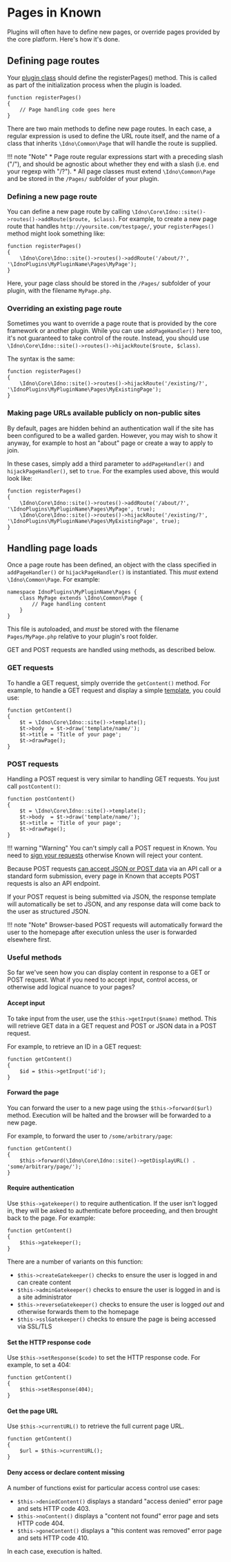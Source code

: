 # Pages in Known

Plugins will often have to define new pages, or override pages provided by the core platform. Here's how it's done.

## Defining page routes

Your [plugin class](class.md) should define the registerPages() method. This is called as part of the initialization
process when the plugin is loaded.

    function registerPages()
    {
        // Page handling code goes here
    }

There are two main methods to define new page routes. In each case, a regular expression is used to define the URL route
itself, and the name of a class that inherits `\Idno\Common\Page` that will handle the route is supplied.

!!! note "Note"
    * Page route regular expressions start with a preceding slash ("/"), and should be agnostic about whether they end with a slash (i.e. end your regexp with "/?").
    * All page classes must extend `\Idno\Common\Page` and be stored in the `/Pages/` subfolder of your plugin.

### Defining a new page route

You can define a new page route by calling `\Idno\Core\Idno::site()->routes()->addRoute($route, $class)`. For example, to create
a new page route that handles `http://yoursite.com/testpage/`, your `registerPages()` method might look something like:

    function registerPages()
    {
        \Idno\Core\Idno::site()->routes()->addRoute('/about/?', '\IdnoPlugins\MyPluginName\Pages\MyPage');
    }

Here, your page class should be stored in the `/Pages/` subfolder of your plugin, with the filename `MyPage.php`.

### Overriding an existing page route

Sometimes you want to override a page route that is provided by the core framework or another plugin. While you can use
`addPageHandler()` here too, it's not guaranteed to take control of the route. Instead, you should use
`\Idno\Core\Idno::site()->routes()->hijackRoute($route, $class)`.

The syntax is the same:

    function registerPages()
    {
        \Idno\Core\Idno::site()->routes()->hijackRoute('/existing/?', '\IdnoPlugins\MyPluginName\Pages\MyExistingPage');
    }

### Making page URLs available publicly on non-public sites

By default, pages are hidden behind an authentication wall if the site has been configured to be a walled garden.
However, you may wish to show it anyway, for example to host an "about" page or create a way to apply to join.

In these cases, simply add a third parameter to `addPageHandler()` and `hijackPageHandler()`, set to `true`. For the
examples used above, this would look like:

    function registerPages()
    {
        \Idno\Core\Idno::site()->routes()->addRoute('/about/?', '\IdnoPlugins\MyPluginName\Pages\MyPage', true);
        \Idno\Core\Idno::site()->routes()->hijackRoute('/existing/?', '\IdnoPlugins\MyPluginName\Pages\MyExistingPage', true);
    }

## Handling page loads

Once a page route has been defined, an object with the class specified in `addPageHandler()` or `hijackPageHandler()` is
instantiated. This _must_ extend `\Idno\Common\Page`. For example:

    namespace IdnoPlugins\MyPluginName\Pages {
        class MyPage extends \Idno\Common\Page {
            // Page handling content
        }
    }

This file is autoloaded, and _must_ be stored with the filename `Pages/MyPage.php` relative to your plugin's root
folder.

GET and POST requests are handled using methods, as described below.

### GET requests

To handle a GET request, simply override the `getContent()` method. For example, to handle a GET request and display
a simple [template](../templating/index.md), you could use:

    function getContent()
    {
        $t = \Idno\Core\Idno::site()->template();
        $t->body  = $t->draw('template/name/');
        $t->title = 'Title of your page';
        $t->drawPage();
    }

### POST requests

Handling a POST request is very similar to handling GET requests. You just call `postContent()`:

    function postContent()
    {
        $t = \Idno\Core\Idno::site()->template();
        $t->body  = $t->draw('template/name/');
        $t->title = 'Title of your page';
        $t->drawPage();
    }

!!! warning "Warning"
    You can't simply call a POST request in Known. You need to [sign your requests](forms.md) otherwise Known will reject your content.

Because POST requests [can accept JSON or POST data](forms.md) via an API call or a standard form submission, every
page in Known that accepts POST requests is also an API endpoint.

If your POST request is being submitted via JSON, the response template will automatically be set to JSON, and any
response data will come back to the user as structured JSON.

!!! note "Note" 
    Browser-based POST requests will automatically forward the user to the homepage after execution unless the user is forwarded elsewhere first.

### Useful methods

So far we've seen how you can display content in response to a GET or POST request. What if you need to accept input,
control access, or otherwise add logical nuance to your pages?

#### Accept input

To take input from the user, use the `$this->getInput($name)` method. This will retrieve GET data in a GET request
and POST or JSON data in a POST request.

For example, to retrieve an ID in a GET request:

    function getContent()
    {
        $id = $this->getInput('id');
    }

#### Forward the page

You can forward the user to a new page using the `$this->forward($url)` method. Execution will be halted and the
browser will be forwarded to a new page.

For example, to forward the user to `/some/arbitrary/page`:

    function getContent()
    {
        $this->forward(\Idno\Core\Idno::site()->getDisplayURL() . 'some/arbitrary/page/');
    }

#### Require authentication

Use `$this->gatekeeper()` to require authentication. If the user isn't logged in, they will be asked to authenticate
before proceeding, and then brought back to the page. For example:

    function getContent()
    {
        $this->gatekeeper();
    }

There are a number of variants on this function:

* `$this->createGatekeeper()` checks to ensure the user is logged in and can create content
* `$this->adminGatekeeper()` checks to ensure the user is logged in and is a site administrator
* `$this->reverseGatekeeper()` checks to ensure the user is logged _out_ and otherwise forwards them to the homepage
* `$this->sslGatekeeper()` checks to ensure the page is being accessed via SSL/TLS

#### Set the HTTP response code

Use `$this->setResponse($code)` to set the HTTP response code. For example, to set a 404:

    function getContent()
    {
        $this->setResponse(404);
    }

#### Get the page URL

Use `$this->currentURL()` to retrieve the full current page URL.

    function getContent()
    {
        $url = $this->currentURL();
    }

#### Deny access or declare content missing

A number of functions exist for particular access control use cases:

* `$this->deniedContent()` displays a standard "access denied" error page and sets HTTP code 403.
* `$this->noContent()` displays a "content not found" error page and sets HTTP code 404.
* `$this->goneContent()` displays a "this content was removed" error page and sets HTTP code 410.

In each case, execution is halted.
